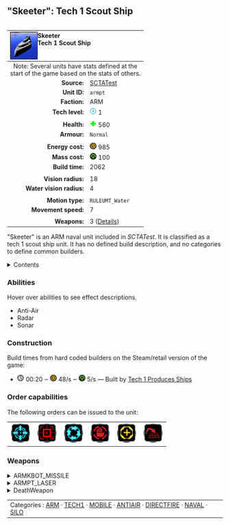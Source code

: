"Skeeter": Tech 1 Scout Ship
----
<table align="right">
    <thead>
        <tr>
            <th align="left" colspan="2">
                <img align="left" title="Skeeter unit icon" src="icons/units/ARMPT_icon.png" />Skeeter<br />Tech 1 Scout Ship
            </th>
        </tr>
    </thead>
    <tbody>
        <tr><td align="center" colspan="2">Note: Several units have stats defined at the<br />start of the game based on the stats of others.</td></tr>
        <tr>
            <td align="right"><strong>Source:</strong></td>
            <td><a href="SCTATest">SCTATest</a></td>
        </tr>
        <tr>
            <td align="right"><strong>Unit ID:</strong></td>
            <td><code>armpt</code></td>
        </tr>
        <tr>
            <td align="right"><strong>Faction:</strong></td>
            <td>ARM</td>
        </tr>
        <tr>
            <td align="right"><strong>Tech level:</strong></td>
            <td><img src="icons/T1.png" title="Tech 1" /> 1</td>
        </tr>
        <tr><td align="center" colspan="2"></td></tr>
        <tr>
            <td align="right"><strong>Health:</strong></td>
            <td><img src="icons/health.png" title="Health" /> 560</td>
        </tr>
        <tr>
            <td align="right"><strong>Armour:</strong></td>
            <td><code>Normal</code></td>
        </tr>
        <tr><td align="center" colspan="2"></td></tr>
        <tr>
            <td align="right"><strong>Energy cost:</strong></td>
            <td><img src="icons/energy.png" title="Energy" /> 985</td>
        </tr>
        <tr>
            <td align="right"><strong>Mass cost:</strong></td>
            <td><img src="icons/mass.png" title="Mass" /> 100</td>
        </tr>
        <tr>
            <td align="right"><strong>Build time:</strong></td>
            <td>2062</td>
        </tr>
        <tr><td align="center" colspan="2"></td></tr>
        <tr>
            <td align="right"><strong>Vision radius:</strong></td>
            <td>18</td>
        </tr>
        <tr>
            <td align="right"><strong>Water vision radius:</strong></td>
            <td>4</td>
        </tr>
        <tr><td align="center" colspan="2"></td></tr>
        <tr>
            <td align="right"><strong>Motion type:</strong></td>
            <td><code>RULEUMT_Water</code></td>
        </tr>
        <tr>
            <td align="right"><strong>Movement speed:</strong></td>
            <td>7</td>
        </tr>
        <tr><td align="center" colspan="2"></td></tr>
        <tr>
            <td align="right"><strong>Weapons:</strong></td>
            <td>3 (<a href="#weapons">Details</a>)</td>
        </tr>
    </tbody>
</table>

"Skeeter" is an ARM naval unit included in *SCTATest*.
It is classified as a tech 1 scout ship unit. It has no defined build description, and no categories to define common builders.

<details>
<summary>Contents</summary>

1. – <a href="#abilities">Abilities</a>
2. – <a href="#construction">Construction</a>
3. – <a href="#order-capabilities">Order capabilities</a>
4. – <a href="#weapons">Weapons</a>
</details>

### Abilities
Hover over abilities to see effect descriptions.

* <span title="Can shoot aircraft, including high-altitude air">Anti-Air</span>
* <span title="Can see blips of units not seen by vision that are on or above water">Radar</span>
* <span title="Can see blips of units not seen by vision that are on or below water">Sonar</span>

### Construction
Build times from hard coded builders on the Steam/retail version of the game:
* <img src="icons/time.png" title="Time" /> 00:20 ‒ <img src="icons/energy.png" title="Energy" /> 48/s ‒ <img src="icons/mass.png" title="Mass" /> 5/s — Built by <a href="ARMSY">Tech 1 Produces Ships</a>

### Order capabilities
The following orders can be issued to the unit:
<table>
<td><img float="left" src="icons/orders/move.png" title="Move" /></td>
<td><img float="left" src="icons/orders/attack.png" title="Attack" /></td>
<td><img float="left" src="icons/orders/patrol.png" title="Patrol" /></td>
<td><img float="left" src="icons/orders/stop.png" title="Stop" /></td>
<td><img float="left" src="icons/orders/guard.png" title="Assist" /></td>
<td><img float="left" src="icons/orders/stand-ground.png" title="Fire State" /></td>
</table>

### Weapons
<details>
<summary>ARMKBOT_MISSILE</summary>
<p>
    <table>
        <tr>
            <td align="right"><strong>Target type:</strong></td>
            <td><code>RULEWTT_Unit</code><error:Weapon hits high alt air and other stuff></td>
        </tr>
        <tr>
            <td align="right"><strong>DPS estimate:</strong></td>
            <td>40 <span title="Note: This only counts listed stats.">(<u>?</u>)</span></td>
        </tr>
        <tr>
            <td align="right"><strong>Damage:</strong></td>
            <td>60 <span title="Note: This doesn't count additional scripted effects, such as splintering projectiles, and variable scripted damage.">(<u>?</u>)</span></td>
        </tr>
        <tr>
            <td align="right"><strong>Damage radius:</strong></td>
            <td>2</td>
        </tr>
        <tr>
            <td align="right"><strong>Damage instances:</strong></td>
            <td>2 projectiles</td>
        </tr>
        <tr>
            <td align="right"><strong>Damage type:</strong></td>
            <td><code>TASpec</code></td>
        </tr>
        <tr>
            <td align="right"><strong>Max range:</strong></td>
            <td>38</td>
        </tr>
        <tr>
            <td align="right"><strong>Firing cycle:</strong></td>
            <td>Once every 3.0s <span title="Note: This doesn't count additional delays such as charging, reloading, and others.">(<u>?</u>)</span></td>
        </tr>
    </table>
</p>
</details>
<details>
<summary>ARMPT_LASER</summary>
<p>
    <table>
        <tr>
            <td align="right"><strong>Target type:</strong></td>
            <td><code>RULEWTT_Unit</code><error:Weapon hits high alt air and other stuff></td>
        </tr>
        <tr>
            <td align="right"><strong>DPS estimate:</strong></td>
            <td>6 <span title="Note: This only counts listed stats.">(<u>?</u>)</span></td>
        </tr>
        <tr>
            <td align="right"><strong>Damage:</strong></td>
            <td>30 <span title="Note: This doesn't count additional scripted effects, such as splintering projectiles, and variable scripted damage.">(<u>?</u>)</span></td>
        </tr>
        <tr>
            <td align="right"><strong>Damage type:</strong></td>
            <td><code>Normal</code></td>
        </tr>
        <tr>
            <td align="right"><strong>Max range:</strong></td>
            <td>20</td>
        </tr>
        <tr>
            <td align="right"><strong>Firing cycle:</strong></td>
            <td>Once every 5.0s <span title="Note: This doesn't count additional delays such as charging, reloading, and others.">(<u>?</u>)</span></td>
        </tr>
    </table>
</p>
</details>
<details>
<summary>DeathWeapon</summary>
<p>
    <table>
        <tr>
            <td align="right"><strong>Damage:</strong></td>
            <td>25</td>
        </tr>
        <tr>
            <td align="right"><strong>Damage radius:</strong></td>
            <td>3</td>
        </tr>
        <tr>
            <td align="right"><strong>Damage type:</strong></td>
            <td><code>Normal</code></td>
        </tr>
        <tr>
            <td align="right"><strong>Flags:</strong></td>
            <td>Damage friendly</td>
        </tr>
    </table>
</p>
</details>


<table align=center>
<td>Categories : <a href="_categories.ARM">ARM</a> · <a href="_categories.TECH1">TECH1</a> · <a href="_categories.MOBILE">MOBILE</a> · <a href="_categories.ANTIAIR">ANTIAIR</a> · <a href="_categories.DIRECTFIRE">DIRECTFIRE</a> · <a href="_categories.NAVAL">NAVAL</a> · <a href="_categories.SILO">SILO</a>
